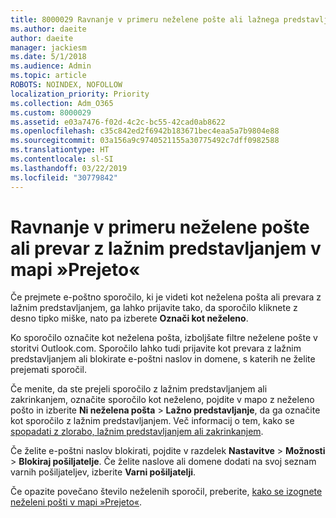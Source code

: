 ```yaml
---
title: 8000029 Ravnanje v primeru neželene pošte ali lažnega predstavljanja v storitvi Outlook.com
ms.author: daeite
author: daeite
manager: jackiesm
ms.date: 5/1/2018
ms.audience: Admin
ms.topic: article
ROBOTS: NOINDEX, NOFOLLOW
localization_priority: Priority
ms.collection: Adm_O365
ms.custom: 8000029
ms.assetid: e03a7476-f02d-4c2c-bc55-42cad0ab8622
ms.openlocfilehash: c35c842ed2f6942b183671bec4eaa5a7b9804e88
ms.sourcegitcommit: 03a156a9c9740521155a30775492c7dff0982588
ms.translationtype: HT
ms.contentlocale: sl-SI
ms.lasthandoff: 03/22/2019
ms.locfileid: "30779842"
---
```

# <a name="deal-with-spam-or-phishing-scams-in-your-inbox"></a>Ravnanje v primeru neželene pošte ali prevar z lažnim predstavljanjem v mapi »Prejeto«

Če prejmete e-poštno sporočilo, ki je videti kot neželena pošta ali prevara z lažnim predstavljanjem, ga lahko prijavite tako, da sporočilo kliknete z desno tipko miške, nato pa izberete **Označi kot neželeno**. 
  
Ko sporočilo označite kot neželena pošta, izboljšate filtre neželene pošte v storitvi Outlook.com. Sporočilo lahko tudi prijavite kot prevara z lažnim predstavljanjem ali blokirate e-poštni naslov in domene, s katerih ne želite prejemati sporočil.
  
Če menite, da ste prejeli sporočilo z lažnim predstavljanjem ali zakrinkanjem, označite sporočilo kot neželeno, pojdite v mapo z neželeno pošto in izberite **Ni neželena pošta** \> **Lažno predstavljanje**, da ga označite kot sporočilo z lažnim predstavljanjem. Več informacij o tem, kako se [spopadati z zlorabo, lažnim predstavljanjem ali zakrinkanjem](https://go.microsoft.com/fwlink/p/?linkid=873139).
  
Če želite e-poštni naslov blokirati, pojdite v razdelek **Nastavitve** \> **Možnosti** \> **Blokiraj pošiljatelje**. Če želite naslove ali domene dodati na svoj seznam varnih pošiljateljev, izberite **Varni pošiljatelji**. 
  
Če opazite povečano število neželenih sporočil, preberite, [kako se izognete neželeni pošti v mapi »Prejeto«](https://go.microsoft.com/fwlink/p/?linkid=873140).
  


